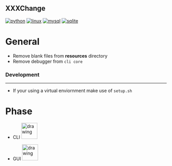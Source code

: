 ## XXXChange
[![python](https://img.shields.io/badge/Python-3776AB?style=for-the-badge&logo=python&logoColor=white)]()
[![linux](https://img.shields.io/badge/Linux-FCC624?style=for-the-badge&logo=linux&logoColor=black)]()
[![mysql](https://img.shields.io/badge/MySQL-00000F?style=for-the-badge&logo=mysql&logoColor=whitexxx)]()
[![sqlite](https://img.shields.io/badge/SQLite-07405E?style=for-the-badge&logo=sqlite&logoColor=white)]()

# General
- Remove blank files from **resources** directory
- Remove debugger from `cli core`

### Development
---
- If your using a virtual enviornment make use of `setup.sh`


# Phase

- CLI <img src="https://progress-bar.dev/60/" alt="drawing" style="width:50px;"/>

- GUI <img src="https://progress-bar.dev/20/" alt="drawing" style="width:50px;"/>